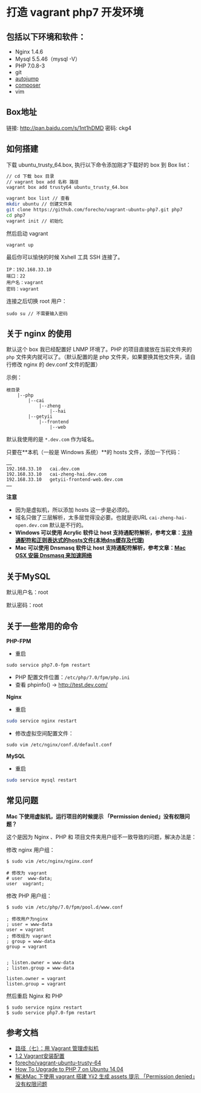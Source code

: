 打造 vagrant php7 开发环境
================

## 包括以下环境和软件：

- Nginx 1.4.6
- Mysql 5.5.46（mysql -V）
- PHP 7.0.8-3
- git
- [autojump](https://github.com/joelthelion/autojump)
- [composer](https://getcomposer.org)
- vim

## Box地址

链接: http://pan.baidu.com/s/1nt1hDMD 密码: ckg4


## 如何搭建

下载 ubuntu_trusty_64.box, 执行以下命令添加刚才下载好的 box 到 Box list：

```sh
// cd 下载 box 目录
// vagrant box add 名称 路径
vagrant box add trusty64 ubuntu_trusty_64.box

vagrant box list // 查看
mkdir ubuntu // 创建文件夹
git clone https://github.com/forecho/vagrant-ubuntu-php7.git php7
cd php7
vagrant init // 初始化

```
然后启动 vagrant

```
vagrant up
```

最后你可以愉快的时候 Xshell 工具 SSH 连接了。

```
IP：192.168.33.10
端口：22
用户名：vagrant
密码：vagrant
```

连接之后切换 root 用户：

```
sudo su // 不需要输入密码
```

## 关于 nginx 的使用

默认这个 box 我已经配置好 LNMP 环境了。PHP 的项目直接放在当前文件夹的 `php` 文件夹内就可以了。（默认配置的是 php 文件夹，如果要换其他文件夹，请自行修改 nginx 的 dev.conf 文件的配置）

示例：

```
根目录
	|--php
		|--cai
			|--zheng
				|--hai
		|--getyii
			|--frontend
				|--web
```

默认我使用的是 `*.dev.com` 作为域名。

只要在**本机（一般是 Windows 系统）**的 hosts 文件，添加一下代码：

```
……
192.168.33.10	cai.dev.com
192.168.33.10	cai-zheng-hai.dev.com
192.168.33.10	getyii-frontend-web.dev.com
……
```

**注意**
- 因为是虚拟机，所以添加 hosts 这一步是必须的。
- 域名只做了三层解析，太多层觉得没必要。也就是说URL `cai-zheng-hai-open.dev.com` 默认是不行的。
- **Windows 可以使用 Acrylic 软件让 host 支持通配符解析，参考文章：[支持通配符和正则表达式的hosts文件(本地dns缓存及代理)](http://grow.sinaapp.com/?p=1368)**
- **Mac 可以使用 Dnsmasq 软件让 host 支持通配符解析，参考文章：[Mac OSX 安装 Dnsmasq 来加速网络](http://www.shixf.com/wiki/os/macosx/dnsmasq)**



## 关于MySQL

默认用户名：root

默认密码：root


## 关于一些常用的命令

**PHP-FPM**

- 重启
```
sudo service php7.0-fpm restart
```
- PHP 配置文件位置：`/etc/php/7.0/fpm/php.ini`
- 查看 phpinfo() -> http://test.dev.com/

**Nginx**

- 重启
```sh
sudo service nginx restart
```

- 修改虚拟空间配置文件：
```
sudo vim /etc/nginx/conf.d/default.conf
```

**MySQL**

- 重启
```sh
sudo service mysql restart
```


## 常见问题


**Mac 下使用虚拟机，运行项目的时候提示 「Permission denied」没有权限问题？**

这个是因为 Nginx 、PHP 和 项目文件夹用户组不一致导致的问题，解决办法是：

修改 nginx 用户组：

```
$ sudo vim /etc/nginx/nginx.conf
```

```
# 修改为 vagrant
# user  www-data;
user  vagrant;
```

修改 PHP 用户组：

```
$ sudo vim /etc/php/7.0/fpm/pool.d/www.conf
```

```
; 修改用户为nginx
; user = www-data
user = vagrant
; 修改组为 vagrant
; group = www-data
group = vagrant


; listen.owner = www-data
; listen.group = www-data

listen.owner = vagrant
listen.group = vagrant
```

然后重启 Nginx 和 PHP

```
$ sudo service nginx restart
$ sudo service php7.0-fpm restart
```

## 参考文档

- [路径（七）：用 Vagrant 管理虚拟机](http://ninghao.net/blog/2077)
- [1.2 Vagrant安装配置](https://github.com/astaxie/Go-in-Action/blob/master/ebook/zh/01.2.md)
- [forecho/vagrant-ubuntu-trusty-64](https://github.com/forecho/vagrant-ubuntu-trusty-64)
- [How To Upgrade to PHP 7 on Ubuntu 14.04](https://www.digitalocean.com/community/tutorials/how-to-upgrade-to-php-7-on-ubuntu-14-04)
- [解决Mac 下使用 vagrant 搭建 Yii2 生成 assets 提示 「Permission denied」没有权限问题](http://www.getyii.com/topic/153)